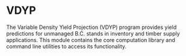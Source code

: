 # VDYP
The Variable Density Yield Projection (VDYP) program provides yield predictions for unmanaged B.C. stands in inventory and timber supply applications.  This module contains the core computation library and command line utilities to access its functionality.
